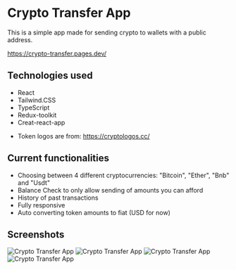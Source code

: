 # Crypto Transfer App

This is a simple app made for sending crypto to wallets with a public address.

https://crypto-transfer.pages.dev/

## Technologies used

- React
- Tailwind.CSS
- TypeScript
- Redux-toolkit
- Creat-react-app

* Token logos are from: https://cryptologos.cc/ 


## Current functionalities

- Choosing between 4 different cryptocurrencies: "Bitcoin", "Ether", "Bnb" and "Usdt"
- Balance Check to only allow sending of amounts you can afford
- History of past transactions
- Fully responsive
- Auto converting token amounts to fiat (USD for now)


## Screenshots

![Crypto Transfer App](/public/app-1.jpg)
![Crypto Transfer App](/public/app-2.jpg)
![Crypto Transfer App](/public/app-3.jpg)
![Crypto Transfer App](/public/app-4.jpg)
